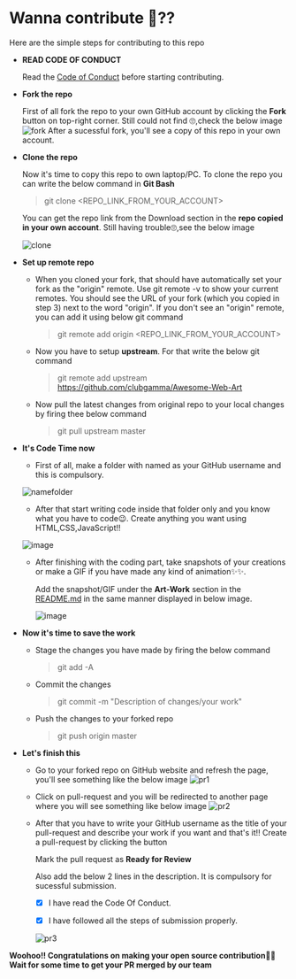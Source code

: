 # Wanna contribute 🤝??

Here are the simple steps for contributing to this repo

  - **READ CODE OF CONDUCT**
     
     Read the [Code of Conduct](https://github.com/clubgamma/Awesome-Flutter-Art/blob/master/CODE_OF_CONDUCT.md) before starting contributing.

  - **Fork the repo**
    
    First of all fork the repo to your own GitHub account by clicking the **Fork** button on top-right corner. Still could not find 🙄,check the below image
    ![fork](https://user-images.githubusercontent.com/58077762/93772626-ac77ef80-fc3c-11ea-8ee6-e381e1d68280.png)
    After a sucessful fork, you'll see a copy of this repo in your own account.

  - **Clone the repo**
    
    Now it's time to copy this repo to own laptop/PC. 
    To clone the repo you can write the below command in **Git Bash**
    
    > git clone <REPO_LINK_FROM_YOUR_ACCOUNT>
    
    You can get the repo link from the Download section in the **repo copied in your own account**. Still having trouble🙄,see the below image
    
    ![clone](https://user-images.githubusercontent.com/58077762/93773696-fad9be00-fc3d-11ea-8981-5f6b31cefee1.png)
    
  - **Set up remote repo**
    
      - When you cloned your fork, that should have automatically set your fork as the "origin" remote. Use git remote -v to show your current remotes. You should see the URL of your fork (which you copied in step 3) next to the word "origin". 
        If you don't see an "origin" remote, you can add it using below git command
    
        > git remote add origin <REPO_LINK_FROM_YOUR_ACCOUNT>
      
      - Now you have to setup **upstream**. For that write the below git command
      
        > git remote add upstream https://github.com/clubgamma/Awesome-Web-Art
        
      - Now pull the latest changes from original repo to your local changes by firing thee below command
        
        > git pull upstream master
            
  - **It's Code Time now**
    
      - First of all, make a folder with named as your GitHub username and this is compulsory.
      
      ![namefolder](https://user-images.githubusercontent.com/58077762/93989586-b5d19b00-fda7-11ea-988b-d0d456dcff4d.png)
      
      - After that start writing code inside that folder only and you know what you have to code😉. Create anything you want using HTML,CSS,JavaScript!!
      
      ![image](https://user-images.githubusercontent.com/58077762/94143077-f0613380-fe8c-11ea-9324-ab45527ba5da.png)
      
      - After finishing with the coding part, take snapshots of your creations or make a GIF if you have made any kind of animation✨✨. 
      
        Add the snapshot/GIF under the **Art-Work** section in the [README.md](https://github.com/clubgamma/Awesome-Flutter-Art/blob/master/README.md) in the same manner displayed in below image.
        
        ![image](https://user-images.githubusercontent.com/58077762/94146033-ffe27b80-fe90-11ea-9d44-420964625940.png)

  
  - **Now it's time to save the work**
      
      - Stage the changes you have made by firing the below command
        > git add -A
      - Commit the changes 
        > git commit -m "Description of changes/your work"
      - Push the changes to your forked repo
        > git push origin master
  
  - **Let's finish this**
  
      - Go to your forked repo on GitHub website and refresh the page, you'll see something like the below image
        ![pr1](https://user-images.githubusercontent.com/58077762/93778051-172c2980-fc43-11ea-97bb-410e1689df4d.png)
        
      - Click on pull-request and you will be redirected to another page where you will see something like below image
        ![pr2](https://user-images.githubusercontent.com/58077762/93778056-185d5680-fc43-11ea-8477-a2b6773266e2.png)
        
      - After that you have to write your GitHub username as the title of your pull-request and describe your work if you want and that's it!!
        Create a pull-request by clicking the button
        
        Mark the pull request as **Ready for Review**
        
        Also add the below 2 lines in the description. It is compulsory for sucessful submission.
        
          - [X] I have read the Code Of Conduct.
        
          - [X] I have followed all the steps of submission properly.
        
        ![pr3](https://user-images.githubusercontent.com/58077762/93779010-1e076c00-fc44-11ea-86f0-7a6d74380624.png)

**Woohoo!! Congratulations on making your open source contribution🎉🎉**
**Wait for some time to get your PR merged by our team**
